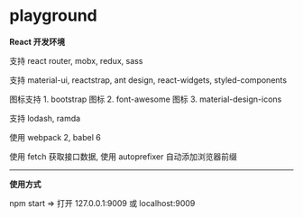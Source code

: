 # playground

<strong>React 开发环境</strong>
<p>支持 react router, mobx, redux, sass</p>
<p>支持 material-ui, reactstrap, ant design, react-widgets, styled-components</p>
<p>图标支持 1. bootstrap 图标 2. font-awesome 图标 3. material-design-icons</p>
<p>支持 lodash, ramda</p>
<p>使用 webpack 2, babel 6</p>
<p>使用 fetch 获取接口数据, 使用 autoprefixer 自动添加浏览器前缀</p>
<hr/>
<strong>使用方式</strong>
<p>npm start => 打开 127.0.0.1:9009 或 localhost:9009</p>